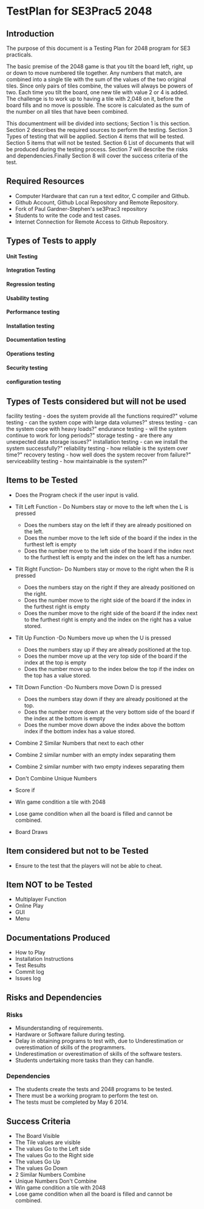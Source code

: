 TestPlan for SE3Prac5 2048
============================================

Introduction
---------------

The purpose of this document is a Testing Plan for 2048 program for SE3 practicals.

The basic premise of the 2048 game is that you tilt the board left, right, up or down to move numbered tile together.  Any numbers that match, are combined into a single tile with the sum of the values of the two original tiles.  Since only pairs of tiles combine, the values will always be powers of two.  Each time you tilt the board, one new tile with value 2 or 4 is added.  The challenge is to work up to having a tile with 2,048 on it, before the board fills and no move is possible.  The score is calculated as the sum of the number on all tiles that have been combined.  


This documentment will be divided into sections; Section 1 is this section. Section 2 describes the required sources to perform the testing. Section 3 Types of testing that will be applied. Section 4 items that will be tested. Section 5  items that will not be tested. Section 6 List of documents that will be produced during the testing process. Section 7 will describe the risks and dependencies.Finally Section 8 will cover the success criteria of the test.  

Required Resources
---------------------

* Computer Hardware that can run a text editor, C compiler and Github.
* Github Account, Github Local Repository and Remote Repository.
* Fork of Paul Gardner-Stephen's se3Prac3 repository
* Students to write the code and test cases.
* Internet Connection for Remote Access to Github Repository.


Types of Tests to apply
---------------------------

#### Unit Testing
#### Integration Testing
#### Regression testing
#### Usability testing 
#### Performance testing
#### Installation testing
#### Documentation testing 
#### Operations testing 
#### Security testing 
#### conﬁguration testing 

Types of Tests considered but will not be used
---------------------------

facility testing - does the system provide all the functions required?"
volume testing - can the system cope with large data volumes?"
stress testing - can the system cope with heavy loads?"
endurance testing - will the system continue to work for long periods?"
storage testing - are there any unexpected data storage issues?"
installation testing - can we install the system successfully?"
reliability testing - how reliable is the system over time?"
recovery testing - how well does the system recover from failure?"
serviceability testing - how maintainable is the system?"


Items to be Tested
---------------------------------
* Does the Program check if the user input is valid.
* Tilt Left Function - Do Numbers stay or move to the left when the L is pressed 
  - Does the numbers stay on the left if they are already positioned on the left.
  - Does the number move to the left side of the board if the index in the furthest left is empty 
  - Does the number move to the left side of the board if the index next to the furthest left is empty and the index on the left has a number. 
   
* Tilt Right Function-  Do Numbers stay or move to the right when the R is pressed 
  - Does the numbers stay on the right if they are already positioned on the right.
  - Does the number move to the right side of the board if the index in the furthest right is empty 
  - Does the number move to the right side of the board if the index next to the furthest right is empty and the index on the right has a value stored. 
  
* Tilt Up Function -Do Numbers move up when the U is pressed 
  - Does the numbers stay up if they are already positioned at the top.
  - Does the number move up at the very top side of the board if the index at the top is empty 
  - Does the number move up to the index below the top if the index on the top has a value stored. 

* Tilt Down Function -Do Numbers move Down  D is pressed 
  - Does the numbers stay down if they are already positioned at the top.
  - Does the number move down at the very bottom side of the board if the index at the bottom is empty 
  - Does the number move down above the index above the bottom index if the bottom index has a value stored.

* Combine 2 Similar Numbers that next to each other
* Combine 2 similar number  with an empty index separating them
* Combine 2 similar number  with two empty indexes separating them

* Don't Combine Unique Numbers 
* Score if 
* Win game condition a tile with 2048
* Lose game condition when all the board is filled and cannot be combined.
* Board Draws


Item considered but not to be Tested
---------------------------
* Ensure to the test that the players will not be able to cheat.
 

Item NOT to be Tested
---------------------------
* Multiplayer Function
* Online Play
* GUI 
* Menu

Documentations Produced
--------------------------
* How to Play
* Installation Instructions
* Test Results
* Commit log
* Issues log

Risks and Dependencies
--------------------------
### Risks 
* Misunderstanding of requirements.
* Hardware or Software failure during testing.
* Delay in obtaining programs to test with, due to Underestimation or overestimation of skills of the programmers.
* Underestimation or overestimation of skills of the software testers.
* Students undertaking more tasks than they can handle.

### Dependencies
* The students create the tests and 2048 programs to be tested.
* There must be a working program to perform the test on.
* The tests must be completed by May 6 2014.

Success Criteria
--------------------------

* The Board Visible 
* The Tile values are visible
* The values Go to the Left side
* The values Go to the Right side
* The values Go Up
* The values Go Down
* 2 Similar Numbers Combine 
* Unique Numbers Don't Combine
* Win game condition a tile with 2048
* Lose game condition when all the board is filled and cannot be combined.
